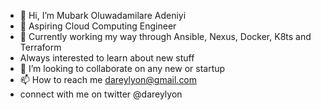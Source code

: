 - 👋 Hi, I’m Mubark Oluwadamilare Adeniyi
- 👀 Aspiring Cloud Computing Engineer 
- 🌱 Currently working my way through Ansible, Nexus, Docker, K8ts and Terraform
- Always interested to learn about new stuff
- 💞️ I’m looking to collaborate on any new or startup 
- 📫 How to reach me dareylyon@gmail.com
- connect with me on twitter @dareylyon

<!---
dareylyon/dareylyon is a ✨ special ✨ repository because its `README.md` (this file) appears on your GitHub profile.
You can click the Preview link to take a look at your changes.
--->
